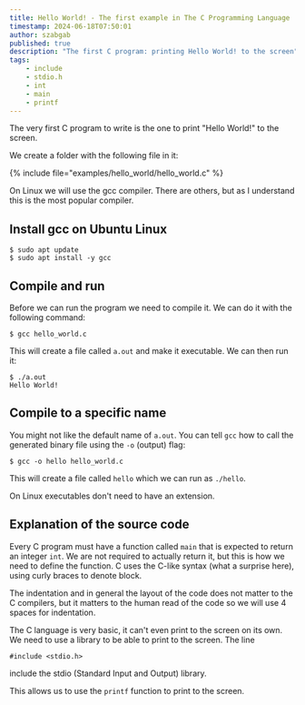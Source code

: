 ```yaml
---
title: Hello World! - The first example in The C Programming Language
timestamp: 2024-06-18T07:50:01
author: szabgab
published: true
description: "The first C program: printing Hello World! to the screen"
tags:
    - include
    - stdio.h
    - int
    - main
    - printf
---
```


The very first C program to write is the one to print "Hello World!" to the screen.

We create a folder with the following file in it:

{% include file="examples/hello_world/hello_world.c" %}

On Linux we will use the gcc compiler. There are others, but as I understand this is the most popular compiler.

## Install gcc on Ubuntu Linux

```
$ sudo apt update
$ sudo apt install -y gcc
```

## Compile and run

Before we can run the program we need to compile it. We can do it with the following command:

```
$ gcc hello_world.c
```

This will create a file called `a.out` and make it executable. We can then run it:

```
$ ./a.out
Hello World!
```

## Compile to a specific name

You might not like the default name of `a.out`. You can tell `gcc` how to call the generated binary file using the `-o` (output) flag:


```
$ gcc -o hello hello_world.c
```

This will create a file called `hello` which we can run as `./hello`.

On Linux executables don't need to have an extension.


## Explanation of the source code

Every C program must have a function called `main` that is expected to return an integer `int`. We are not required to actually return it, but this is
how we need to define the function. C uses the C-like syntax (what a surprise here), using curly braces to denote block.

The indentation and in general the layout of the code does not matter to the C compilers, but it matters to the human read of the code so we will
use 4 spaces for indentation.

The C language is very basic, it can't even print to the screen on its own. We need to use a library to be able to print to the screen. The line

```
#include <stdio.h>
```

include the stdio (Standard Input and Output) library.

This allows us to use the `printf` function to print to the screen.


